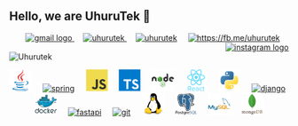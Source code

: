 ## Hello, we are UhuruTek 👋
<div align="right">
     <a href="mailto:hello@uhurutek.com" target="_blank">
        <img src="https://raw.githubusercontent.com/maurodesouza/profile-readme-generator/master/src/assets/icons/social/gmail/default.svg" alt="gmail logo" >
    </a>
     <span style="margin-right: 16px;"></span> 
    <a href="https://www.linkedin.com/company/uhurutek" target="_blank">
        <img src="https://raw.githubusercontent.com/maurodesouza/profile-readme-generator/master/src/assets/icons/social/linkedin/default.svg" alt="uhurutek" width="40" height="40"/>
    </a>
     <span style="margin-right: 16px;"></span> 
    <a href="https://twitter.com/uhurutek" target="_blank">
        <img src="https://raw.githubusercontent.com/rahuldkjain/github-profile-readme-generator/master/src/images/icons/Social/twitter.svg" alt="uhurutek" width="40" height="40"/></a>
         <span style="margin-right: 16px;"></span> 
    <a href="https://fb.me/uhurutek" target="_blank">
        <img src="https://raw.githubusercontent.com/rahuldkjain/github-profile-readme-generator/master/src/images/icons/Social/facebook.svg" alt="https://fb.me/uhurutek" width="40" height="40"/></a>
         <span style="margin-right: 16px;"></span> 
    <a href="https://instagram.com/uhurutek" target="_blank">
        <img src="https://raw.githubusercontent.com/maurodesouza/profile-readme-generator/master/src/assets/icons/social/instagram/default.svg" alt="instagram logo" width="40" height="40"/></a>
</div>
 


<img src="https://uhurutek.com/uchat-widget/LinkedIn_Cover_Photo.png" alt="Uhurutek">
<p align="center">
    <a href="https://www.java.com" target="_blank" rel="noreferrer" title="Java"><img src="https://raw.githubusercontent.com/devicons/devicon/master/icons/java/java-original.svg" alt="java" width="40" height="40"/></a>
    <span style="margin-right: 16px;"></span> 
    <a href="https://spring.io/" target="_blank" rel="noreferrer" title="Spring"><img src="https://www.vectorlogo.zone/logos/springio/springio-icon.svg" alt="spring" width="40" height="40"/></a>
    <span style="margin-right: 16px;"></span>
    <a href="https://developer.mozilla.org/en-US/docs/Web/JavaScript" target="_blank" rel="noreferrer" title="JavaScript"><img src="https://raw.githubusercontent.com/devicons/devicon/master/icons/javascript/javascript-original.svg" alt="javascript" width="40" height="40"/></a>
     <span style="margin-right: 16px;"></span> 
    <a href="https://www.typescriptlang.org/" target="_blank" rel="noreferrer" title="TypeScript"><img src="https://raw.githubusercontent.com/devicons/devicon/master/icons/typescript/typescript-original.svg" alt="typescript" width="40" height="40"/></a>
     <span style="margin-right: 16px;"></span> 
    <a href="https://nodejs.org" target="_blank" rel="noreferrer" title="Node.js"><img src="https://raw.githubusercontent.com/devicons/devicon/master/icons/nodejs/nodejs-original-wordmark.svg" alt="nodejs" width="40" height="40"/></a>
     <span style="margin-right: 16px;"></span> 
    <a href="https://reactjs.org/" target="_blank" rel="noreferrer" title="React"><img src="https://raw.githubusercontent.com/devicons/devicon/master/icons/react/react-original-wordmark.svg" alt="react" width="40" height="40"/></a>
     <span style="margin-right: 16px;"></span> 
    <a href="https://www.python.org" target="_blank" rel="noreferrer" title="Python"><img src="https://raw.githubusercontent.com/devicons/devicon/master/icons/python/python-original.svg" alt="python" width="40" height="40"/></a>
     <span style="margin-right: 16px;"></span> 
    <a href="https://www.djangoproject.com/" target="_blank" rel="noreferrer" title="Django"><img src="https://cdn.worldvectorlogo.com/logos/django.svg" alt="django" width="40" height="40"/></a>
     <span style="margin-right: 16px;"></span> 
    <a href="https://www.docker.com/" target="_blank" rel="noreferrer" title="Docker"><img src="https://raw.githubusercontent.com/devicons/devicon/master/icons/docker/docker-original-wordmark.svg" alt="docker" width="40" height="40"/></a>
     <span style="margin-right: 16px;"></span> 
    <a href="https://fastapi.tiangolo.com/" target="_blank" rel="noreferrer" title="FastAPI"><img src="https://cdn.worldvectorlogo.com/logos/fastapi-1.svg" alt="fastapi" width="40" height="40"/></a>
     <span style="margin-right: 16px;"></span> 
    <a href="https://git-scm.com/" target="_blank" rel="noreferrer" title="Git"><img src="https://www.vectorlogo.zone/logos/git-scm/git-scm-icon.svg" alt="git" width="40" height="40"/></a>
     <span style="margin-right: 16px;"></span> 
    <a href="https://www.linux.org/" target="_blank" rel="noreferrer" title="Linux"><img src="https://raw.githubusercontent.com/devicons/devicon/master/icons/linux/linux-original.svg" alt="linux" width="40" height="40"/></a>
     <span style="margin-right: 16px;"></span> 
    <a href="https://www.postgresql.org" target="_blank" rel="noreferrer" title="PostgreSQL"><img src="https://raw.githubusercontent.com/devicons/devicon/master/icons/postgresql/postgresql-original-wordmark.svg" alt="postgresql" width="40" height="40"/></a>
     <span style="margin-right: 16px;"></span> 
    <a href="https://www.mysql.com/" target="_blank" rel="noreferrer" title="MySQL"><img src="https://raw.githubusercontent.com/devicons/devicon/master/icons/mysql/mysql-original-wordmark.svg" alt="mysql" width="40" height="40"/></a>
     <span style="margin-right: 16px;"></span> 
    <a href="https://www.mongodb.com/" target="_blank" rel="noreferrer" title="MongoDB"><img src="https://raw.githubusercontent.com/devicons/devicon/master/icons/mongodb/mongodb-original-wordmark.svg" alt="mongodb" width="40" height="40"/></a>
</p>


